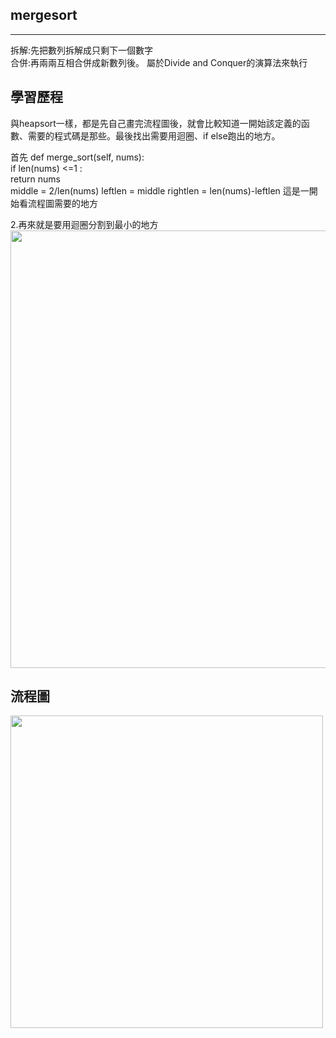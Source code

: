 ## mergesort
-----------------------------------
拆解:先把數列拆解成只剩下一個數字                                                                   
合併:再兩兩互相合併成新數列後。  屬於Divide and Conquer的演算法來執行


## 學習歷程
與heapsort一樣，都是先自己畫完流程圖後，就會比較知道一開始該定義的函數、需要的程式碼是那些。最後找出需要用迴圈、if else跑出的地方。

首先
def merge_sort(self, nums):                                                                  
   if len(nums) <=1 :                                                                    
          return nums                                                
          middle = 2/len(nums)
          leftlen = middle
          rightlen = len(nums)-leftlen
這是一開始看流程圖需要的地方

2.再來就是要用迴圈分割到最小的地方                        
<img src="https://github.com/weberliao/Data-structure-and-Algorithm/blob/README.md/merge.jpg" height='700' weight='550'>






## 流程圖
<img src="https://github.com/weberliao/Data-structure-and-Algorithm/blob/README.md/mergesort.png" height='500' weight='350'>
